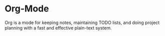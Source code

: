 Org-Mode
========

Org is a mode for keeping notes, maintaining TODO lists, and doing project planning with a fast and effective plain-text system.
